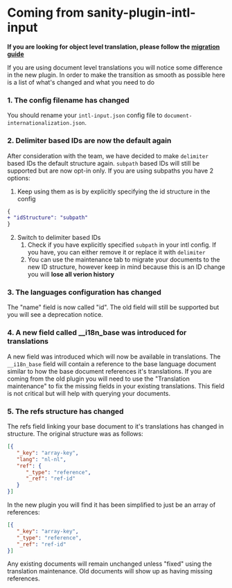# Coming from sanity-plugin-intl-input
**If you are looking for object level translation, please follow the [migration guide](https://github.com/LiamMartens/sanity-plugin-intl-input/blob/develop/docs/object-level-migration.md)**

If you are using document level translations you will notice some difference in the new plugin. In order to make the transition as smooth as possible here is a list of what's changed and what you need to do

### 1. The config filename has changed
You should rename your `intl-input.json` config file to `document-internationalization.json`.

### 2. Delimiter based IDs are now the default again
After consideration with the team, we have decided to make `delimiter` based IDs the default structure again. `subpath` based IDs will still be supported but are now opt-in only. If you are using subpaths you have 2 options:

1. Keep using them as is by explicitly specifying the id structure in the config
```diff
{
+ "idStructure": "subpath"
}
```

2. Switch to delimiter based IDs
   1. Check if you have explicitly specified `subpath` in your intl config. If you have, you can either remove it or replace it with `delimiter`
   2. You can use the maintenance tab to migrate your documents to the new ID structure, however keep in mind because this is an ID change you will **lose all verion history**



### 3. The languages configuration has changed
The "name" field is now called "id". The old field will still be supported but you will see a deprecation notice.
### 4. A new field called __i18n_base was introduced for translations
A new field was introduced which will now be available in translations. The `__i18n_base` field will contain a reference to the base language document similar to how the base document references it's translations. If you are coming from the old plugin you will need to use the "Translation maintenance" to fix the missing fields in your existing translations. This field is not critical but will help with querying your documents.

### 5. The refs structure has changed
The refs field linking your base document to it's translations has changed in structure. The original structure was as follows:
```json
[{
   "_key": "array-key",
   "lang": "nl-nl",
   "ref": {
      "_type": "reference",
      "_ref": "ref-id"
   }
}]
```

In the new plugin you will find it has been simplified to just be an array of references:
```json
[{
   "_key": "array-key",
   "_type": "reference",
   "_ref": "ref-id"
}]
```

Any existing documents will remain unchanged unless "fixed" using the translation maintenance. Old documents will show up as having missing references.
